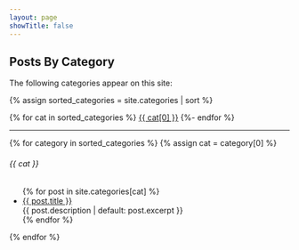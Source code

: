 ```yaml
---
layout: page
showTitle: false
---
```


## Posts By Category

The following categories appear on this site:

{% assign sorted_categories = site.categories | sort %}

{% for cat in sorted_categories %}
<span class="category-wrapper"><a class="category" href="#{{ cat[0] | slugify }}">{{ cat[0] }}</a></span>
{%- endfor %}
<hr/>

{% for category in sorted_categories %}
{% assign cat = category[0] %}

<div id="{{ cat | slugify }}" class="category-div">
<h6 name="{{ cat | slugify }}">{{ cat }}</h6>

<ul>
{% for post in site.categories[cat] %}
  <li><a href="{{ post.url }}">{{ post.title }}</a><br/>
    {{ post.description | default: post.excerpt }}
  </li>
{% endfor %}
</ul>

</div>

{% endfor %}

<script>
document.addEventListener('DOMContentLoaded', function() {

  function closeAllSections() {
    var contents = document.querySelectorAll('.category-div ul');
    contents.forEach(function(content) {
      content.style.display = 'none';
    });

    // Set all headers to inactive
    var headers = document.querySelectorAll('.category-div h6');
    headers.forEach(function(header) {
      header.classList.remove('category-header-active');
      header.classList.add('category-header-inactive');
    });
  }

  function openSection(id) {
    closeAllSections();
    var content = document.querySelector('#' + id + ' ul');
    var header = document.querySelector('#' + id + ' h6');
    if (content && header) {
      content.style.display = 'block';
      // Set the active header class
      header.classList.remove('category-header-inactive');
      header.classList.add('category-header-active');
    }
  }

  // Add click event listeners to all h6 headers
  var headers = document.querySelectorAll('.category-div h6');
  headers.forEach(function(header) {
    header.addEventListener('click', function() {
      var id = header.parentElement.id;
      openSection(id);
    });
  });

  // Function to open section based on hash or number of categories
  function handleHash() {
    if (window.location.hash) {
      var id = window.location.hash.substring(1);
      openSection(id);
      // Scroll to the section
      var elem = document.getElementById(id);
      if (elem) {
        elem.scrollIntoView();
      }
    } else {
      var categoryDivs = document.querySelectorAll('.category-div');
      if (categoryDivs.length === 1) {
        // If only one category, open it by default
        var id = categoryDivs[0].id;
        openSection(id);
      } else {
        // If multiple categories, close all sections
        closeAllSections();
      }
    }
  }

  // On page load
  handleHash();

  // On hash change
  window.addEventListener('hashchange', handleHash);

});
</script>

